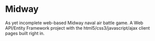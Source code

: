 Midway
======

As yet incomplete web-based Midway naval air battle game. A Web API/Entity Framework project with the html5/css3/javascript/ajax client pages built right in.
